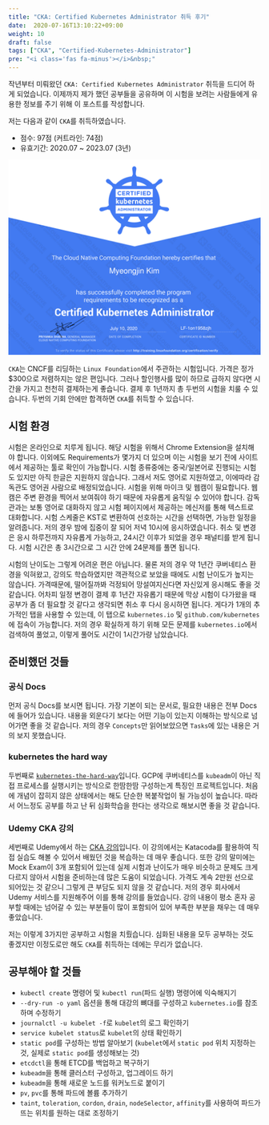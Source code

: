 ```yaml
---
title: "CKA: Certified Kubernetes Administrator 취득 후기"
date:  2020-07-16T13:10:22+09:00
weight: 10
draft: false
tags: ["CKA", "Certified-Kubernetes-Administrator"]
pre: "<i class='fas fa-minus'></i>&nbsp;"
---
```


작년부터 미뤄왔던 `CKA: Certified Kubernetes Administrator` 취득을 드디어 하게 되었습니다.
이제까지 제가 했던 공부들을 공유하며 이 시험을 보려는 사람들에게 유용한 정보를 주기 위해 이 포스트를 작성합니다.

저는 다음과 같이 `CKA`를 취득하였습니다.

* 점수: 97점 (커트라인: 74점)
* 유효기간: 2020.07 ~ 2023.07 (3년)

![image](/images/Kubernetes/CKA-certificate.png?width=50pc)

`CKA`는 CNCF를 리딩하는 `Linux Foundation`에서 주관하는 시험입니다.
가격은 정가 $300으로 저렴하지는 않은 편입니다.
그러나 할인행사를 많이 하므로 급하지 않다면 시간을 가지고 천천히 결제하는게 좋습니다.
결제 후 1년까지 총 두번의 시험을 치룰 수 있습니다.
두번의 기회 안에만 합격하면 `CKA`를 취득할 수 있습니다.

## 시험 환경

시험은 온라인으로 치루게 됩니다.
해당 시험을 위해서 Chrome Extension을 설치해야 합니다.
이외에도 Requirements가 몇가지 더 있으며 이는 시험을 보기 전에 사이트에서 제공하는 툴로 확인이 가능합니다.
시험 종류중에는 중국/일본어로 진행되는 시험도 있지만 아직 한글은 지원하지 않습니다.
그래서 저도 영어로 지원하였고, 이에따라 감독관도 영어권 사람으로 배정되었습니다.
시험을 위해 마이크 및 웹캠이 필요합니다.
웹캠은 주변 환경을 찍어서 보여줘야 하기 때문에 자유롭게 움직일 수 있어야 합니다.
감독관과는 보통 영어로 대화하지 않고 시험 페이지에서 제공하는 메신저를 통해 텍스트로 대화합니다.
시험 스케줄은 KST로 변환하여 선호하는 시간을 선택하면, 가능한 일정을 알려줍니다.
저의 경우 밤에 집중이 잘 되어 저녁 10시에 응시하였습니다.
취소 및 변경은 응시 하루전까지 자유롭게 가능하고, 24시간 이후가 되었을 경우 패널티를 받게 됩니다.
시험 시간은 총 3시간으로 그 시간 안에 24문제를 풀면 됩니다.

시험의 난이도는 그렇게 어려운 편은 아닙니다.
물론 저의 경우 약 1년간 쿠버네티스 환경을 익혀왔고, 강의도 학습하였지만 객관적으로 보았을 때에도 시험 난이도가 높지는 않습니다.
가격때문에, 떨어질까봐 걱정되어 망설여지신다면 자신있게 응시해도 좋을 것 같습니다.
어차피 일정 변경이 결제 후 1년간 자유롭기 때문에 막상 시험이 다가왔을 때 공부가 좀 더 필요할 것 같다고 생각되면 취소 후 다시 응시하면 됩니다.
게다가 1개의 추가적인 탭을 사용할 수 있는데, 이 탭으로 `kubernetes.io` 및 `github.com/kubernetes`에 접속이 가능합니다.
저의 경우 확실하게 하기 위해 모든 문제를 `kubernetes.io`에서 검색하여 풀었고, 이렇게 풀어도 시간이 1시간가량 남았습니다.

## 준비했던 것들

### 공식 Docs

먼저 공식 Docs를 보시면 됩니다.
가장 기본이 되는 문서로, 필요한 내용은 전부 Docs에 들어가 있습니다.
내용을 외운다기 보다는 어떤 기능이 있는지 이해하는 방식으로 넘어가면 좋을 것 같습니다.
저의 경우 `Concepts`만 읽어보았으면 `Tasks`에 있는 내용은 거의 보지 못했습니다.

### kubernetes the hard way

두번째로 [`kubernetes-the-hard-way`](https://github.com/kelseyhightower/kubernetes-the-hard-way)입니다.
GCP에 쿠버네티스를 `kubeadm`이 아닌 직접 프로세스를 실행시키는 방식으로 한땀한땀 구성하는게 특징인 프로젝트입니다.
처음에 개념이 잡히지 않은 상태에서는 해도 단순한 복붙작업이 될 가능성이 높습니다.
따라서 어느정도 공부를 하고 난 뒤 심화학습을 한다는 생각으로 해보시면 좋을 것 같습니다.

### Udemy CKA 강의

세번째로 Udemy에서 하는 [CKA 강의](https://www.udemy.com/course/certified-kubernetes-administrator-with-practice-tests/)입니다.
이 강의에서는 Katacoda를 활용하여 직접 실습도 해볼 수 있어서 배웠던 것을 복습하는 데 매우 좋습니다.
또한 강의 말미에는 Mock Exam이 3개 포함되어 있는데 실제 시험과 난이도가 매우 비슷하고 문제도 크게 다르지 않아서 시험을 준비하는데 많은 도움이 되었습니다.
가격도 계속 2만원 선으로 되어있는 것 같으니 그렇게 큰 부담도 되지 않을 것 같습니다.
저의 경우 회사에서 Udemy 서비스를 지원해주어 이를 통해 강의를 들었습니다.
강의 내용이 평소 혼자 공부할 때에는 넘어갈 수 있는 부분들이 많이 포함되어 있어 부족한 부분을 채우는 데 매우 좋았습니다.

저는 이렇게 3가지만 공부하고 시험을 치뤘습니다.
심화된 내용을 모두 공부하는 것도 좋겠지만 이정도로만 해도 `CKA`를 취득하는 데에는 무리가 없습니다.

## 공부해야 할 것들

* `kubectl create` 명령어 및 `kubectl run`(파드 실행) 명령어에 익숙해지기
* `--dry-run -o yaml` 옵션을 통해 대강의 뼈대를 구성하고 `kubernetes.io`를 참조하며 수정하기
* `journalctl -u kubelet -f`로 `kubelet`의 로그 확인하기
* `service kubelet status`로 `kubelet`의 상태 확인하기
* `static pod`를 구성하는 방법 알아보기 (`kubelet`에서 `static pod` 위치 지정하는 것, 실제로 `static pod`를 생성해보는 것)
* `etcdctl`을 통해 ETCD를 백업하고 복구하기
* `kubeadm`을 통해 클러스터 구성하고, 업그레이드 하기
* `kubeadm`을 통해 새로운 노드를 워커노드로 붙이기
* `pv`, `pvc`를 통해 파드에 볼륨 추가하기
* `taint`, `toleration`, `cordon`, `drain`, `nodeSelector`, `affinity`를 사용하여 파드가 뜨는 위치를 원하는 대로 조정하기
